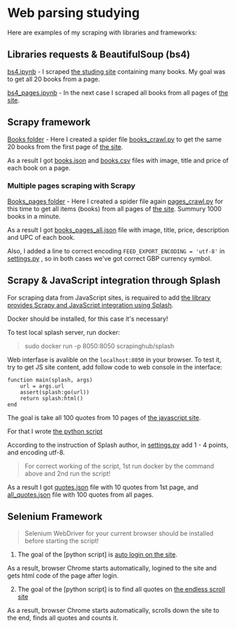 # Web parsing studying

Here are examples of my scraping with libraries and frameworks:

## Libraries requests & BeautifulSoup (bs4)

[bs4.ipynb](https://github.com/sashkatap/scraping/blob/main/bs4.ipynb) - I scraped [the studing site](https://books.toscrape.com/) containing many books.
My goal was to get all 20 books from a page.

[bs4_pages.ipynb](https://github.com/sashkatap/scraping/blob/main/bs4_pages.ipynb) - In the next case I scraped all books from all pages of [the site](https://books.toscrape.com/).

## Scrapy framework

[Books folder](https://github.com/sashkatap/scraping/tree/main/books) - Here I created a spider file [books_crawl.py](https://github.com/sashkatap/scraping/blob/main/books/books/spiders/books_crawl.py) to get the same 20 books from the first page of [the site](https://books.toscrape.com/).

As a result I got [books.json](https://github.com/sashkatap/scraping/blob/main/books/books.json) and [books.csv](https://github.com/sashkatap/scraping/blob/main/books/books.csv) files with image, title and price of each book on a page.

### Multiple pages scraping with Scrapy

[Books_pages folder](https://github.com/sashkatap/scraping/tree/main/books_pages) - Here I created a spider file again [pages_crawl.py](https://github.com/sashkatap/scraping/blob/main/books_pages/books_pages/spiders/pages_crawl.py) for this time to get all items (books) from all pages of [the site](https://books.toscrape.com/). Summury 1000 books in a minute.

As a result I got [books_pages_all.json](https://github.com/sashkatap/scraping/blob/main/books_pages/books_pages_all.json) file with image, title, price, description and UPC of each book.

Also, I added a line to correct encoding `FEED_EXPORT_ENCODING = 'utf-8'` in [settings.py](https://github.com/sashkatap/scraping/blob/main/books_pages/books_pages/settings.py) , so in both cases we've got correct GBP currency symbol.

## Scrapy & JavaScript integration through Splash

For scraping data from JavaScript sites, is requaired to add [the library provides Scrapy and JavaScript integration using Splash](https://github.com/scrapy-plugins/scrapy-splash).

Docker should be installed, for this case it's necessary!

To test local splash server, run docker:

> sudo docker run -p 8050:8050 scrapinghub/splash

Web interfase is avalible on the `localhost:8050` in your browser. To test it, try to get JS site content, add follow code to web console in the interface:

```
function main(splash, args)
    url = args.url
    assert(splash:go(url))
    return splash:html()
end
```

The goal is take all 100 quotes from 10 pages of [the javascript site](https://quotes.toscrape.com/js/).

For that I wrote [the python script](https://github.com/sashkatap/scraping/blob/main/quotes/quotes/spiders/qt_splash.py)

According to the instruction of Splash author, in [settings.py](https://github.com/sashkatap/scraping/blob/main/quotes/quotes/settings.py) add 1 - 4 points, and encoding utf-8.

> For correct working of the script, 1st run docker by the command above and 2nd run the script!

As a result I got [quotes.json](https://github.com/sashkatap/scraping/blob/main/quotes/quotes.json) file with 10 quotes from 1st page, and [all_quotes.json](https://github.com/sashkatap/scraping/blob/main/quotes/all_quotes.json) file with 100 quotes from all pages.

## Selenium Framework

> Selenium WebDriver for your current browser should be installed before starting the script!

1. The goal of the [python script] is [auto login on the site](https://quotes.toscrape.com/login).

As a result, browser Chrome starts automatically, logined to the site and gets html code of the page after login.

2. The goal of the [python script] is to find all quotes on [the endless scroll site](https://quotes.toscrape.com/scroll)

As a result, browser Chrome starts automatically, scrolls down the site to the end, finds all quotes and counts it.
